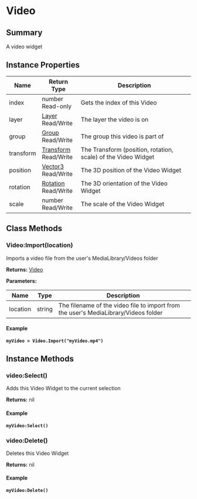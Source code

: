 
# Video

## Summary
A video widget


## Instance Properties

<table data-full-width="false">
<thead><tr><th>Name</th><th>Return Type</th><th>Description</th></tr></thead>
<tbody>
<tr><td>index</td><td>number<br>Read-only</td><td>Gets the index of this Video</td></tr>
<tr><td>layer</td><td><a href="layer.md">Layer</a><br>Read/Write</td><td>The layer the video is on</td></tr>
<tr><td>group</td><td><a href="group.md">Group</a><br>Read/Write</td><td>The group this video is part of</td></tr>
<tr><td>transform</td><td><a href="transform.md">Transform</a><br>Read/Write</td><td>The Transform (position, rotation, scale) of the Video Widget</td></tr>
<tr><td>position</td><td><a href="vector3.md">Vector3</a><br>Read/Write</td><td>The 3D position of the Video Widget</td></tr>
<tr><td>rotation</td><td><a href="rotation.md">Rotation</a><br>Read/Write</td><td>The 3D orientation of the Video Widget</td></tr>
<tr><td>scale</td><td>number<br>Read/Write</td><td>The scale of the Video Widget</td></tr>
</tbody></table>



## Class Methods

        
### Video:Import(location)

Imports a video file from the user's MediaLibrary/Videos folder

**Returns:** <a href="video.md">Video</a> 


**Parameters:**

<table data-full-width="false">
<thead><tr><th>Name</th><th>Type</th><th>Description</th></tr></thead>
<tbody><tr><td>location</td><td>string</td><td>The filename of the video file to import from the user's MediaLibrary/Videos folder</td></tr></tbody></table>




#### Example

<pre class="language-lua"><code class="lang-lua"><strong>myVideo = Video.Import("myVideo.mp4")</strong></code></pre>



    

## Instance Methods

        
### video:Select()

Adds this Video Widget to the current selection

**Returns:** nil 




#### Example

<pre class="language-lua"><code class="lang-lua"><strong>myVideo:Select()</strong></code></pre>




### video:Delete()

Deletes this Video Widget

**Returns:** nil 




#### Example

<pre class="language-lua"><code class="lang-lua"><strong>myVideo:Delete()</strong></code></pre>



    
